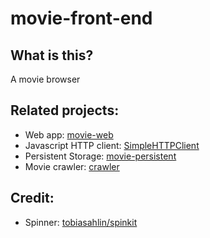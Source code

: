 # movie-front-end

## What is this?
  A movie browser

## Related projects:
  - Web app: [movie-web](https://github.com/nhathadt11/movie-web)
  - Javascript HTTP client: [SimpleHTTPClient](https://github.com/nhathadt11/SimpleHTTPClient)
  - Persistent Storage: [movie-persistent](https://github.com/nhathadt11/movie-persistent)
  - Movie crawler: [crawler](https://github.com/nhathadt11/crawler)
## Credit:
  - Spinner: [tobiasahlin/spinkit](http://tobiasahlin.com/spinkit/)